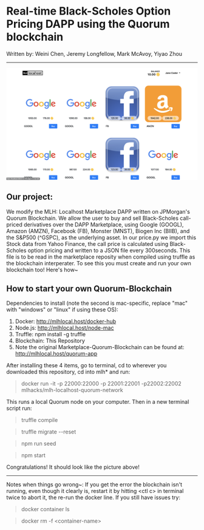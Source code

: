 # Real-time Black-Scholes Option Pricing DAPP using the Quorum blockchain

Written by: Weini Chen, Jeremy Longfellow, Mark McAvoy, Yiyao Zhou

---
![alt text](./Marketplace-screenshot.png)

## Our project:

  We modify the MLH: Localhost Marketplace DAPP written on JPMorgan's Quorum Blockchain.  We allow the user to buy and sell Black-Scholes call-priced derivatives over the DAPP Marketplace, using Google (GOOGL), Amazon (AMZN), Facebook (FB), Monster (MNST), Biogen Inc (BIIB), and the S&P500 (^GSPC), as the underlying asset.  In our price.py we import this Stock data from Yahoo Finance, the call price is calculated using Black-Scholes option pricing and written to a JSON file every 300seconds. This file is to be read in the marketplace reposity when compiled using truffle as the blockchain interperater.  To see this you must create and run your own blockchain too!  Here's how~
 
## How to start your own Quorum-Blockchain

Dependencies to install (note the second is mac-specific, replace "mac" with "windows" or "linux" if using these OS):

  1) Docker: http://mlhlocal.host/docker-hub
  2) Node.js: http://mlhlocal.host/node-mac
  3) Truffle: npm install -g truffle
  4) Blockchain: This Repository
  5) Note the original Marketplace-Quorum-Blockchain can be found at: http://mlhlocal.host/quorum-app
  
After installing these 4 items, go to terminal, cd to wherever you downloaded this repository, cd into mlh* and run:

> docker run -it -p 22000:22000 -p 22001:22001 -p22002:22002 mlhacks/mlh-localhost-quorum-network

This runs a local Quorum node on your computer.  Then in a new terminal script run:

> truffle compile

> truffle migrate --reset

> npm run seed

> npm start

Congratulations!  It should look like the picture above!

---
Notes when things go wrong~:
If you get the error the blockchain isn't running, even though it clearly is, restart it by hitting \<ctl c\> in terminal twice to abort it, the re-run the docker line.  If you still have issues try:

> docker container ls
 
> docker rm -f \<container-name\>
